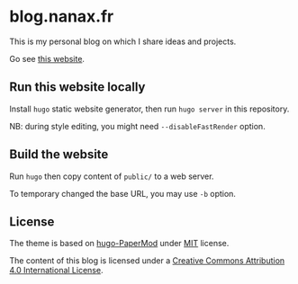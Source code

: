 # blog.nanax.fr

This is my personal blog on which I share ideas and projects.

Go see [this website](https://blog.nanax.fr/).

## Run this website locally

Install `hugo` static website generator, then run `hugo server` in this
repository.

NB: during style editing, you might need `--disableFastRender` option.

## Build the website

Run `hugo` then copy content of `public/` to a web server.

To temporary changed the base URL, you may use `-b` option.

## License

The theme is based on
[hugo-PaperMod](https://github.com/adityatelange/hugo-PaperMod/) under
[MIT](LICENSE.md) license.

The content of this blog is licensed under a
[Creative Commons Attribution 4.0 International License](http://creativecommons.org/licenses/by/4.0/).
